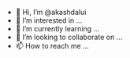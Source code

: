 - 👋 Hi, I’m @akashdalui
- 👀 I’m interested in ...
- 🌱 I’m currently learning ...
- 💞️ I’m looking to collaborate on ...
- 📫 How to reach me ...

<!---
akashdalui/akashdalui is a ✨ special ✨ repository because its `README.md` (this file) appears on your GitHub profile.
You can click the Preview link to take a look at your changes.
--->
